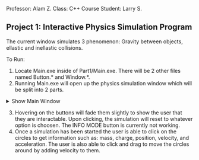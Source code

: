 Professor: Alam Z.
Class: C++ Course
Student: Larry S.

## Project 1: Interactive Physics Simulation Program

The current window simulates 3 phenomenon: Gravity between objects, ellastic and inellastic collisions.

To Run:
1. Locate Main.exe inside of Part1/Main.exe. There will be 2 other files named Button.* and Window.*.
2. Running Main.exe will open up the physics simulation window which will be split into 2 parts.

<details>
    <summary>Show Main Window</summary>
    <IMG src="StartingWindow.png"  alt="Starting Window"/>
</details>

3. Hovering on the buttons will fade them slightly to show the user that they are interactable. Upon clicking, the simulation will reset to whatever option is choosen. The INFO MODE button is currently not working.
4. Once a simulation has been started the user is able to click on the circles to get information such as: mass, charge, position, velocity, and acceleration. The user is also able to click and drag to move the circles around by adding velocity to them.
